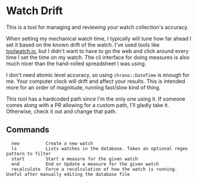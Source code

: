 # Watch Drift

This is a tool for managing and reviewing your watch collection's accuracy.

When setting my mechanical watch time, I typically will tune how far ahead I set it based on the known drift of the watch. I've used tools like [toolwatch.io](toolwatch.io), but I didn't want to have to go the web and click around every time I set the time on my watch. The cli interface for doing measures is also much nicer than the hand-rolled spreadsheet I was using.

I don't need atomic level accuracy, so using `chrono::DateTime` is enough for me. Your computer clock
will drift and affect your results. This is intended more for an order of magnitude, running fast/slow kind of thing.

This tool has a hardcoded path since I'm the only one using it. If someone comes along with a PR allowing for a custom path, I'll gladly take it. Otherwise, check it out and change that path.

## Commands
```
  new          Create a new watch
  ls           Lists watches in the database. Takes an optional regex pattern to filter
  start        Start a measure for the given watch
  end          End or Update a measure for the given watch
  recalculate  Force a recalculation of how the watch is running. Useful after manually editing the database file
```

